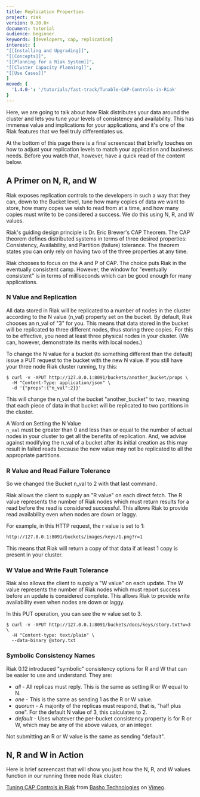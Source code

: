 ```yaml
---
title: Replication Properties
project: riak
version: 0.10.0+
document: tutorial
audience: beginner
keywords: [developers, cap, replication]
interest: [
"[[Installing and Upgrading]]",
"[[Concepts]]",
"[[Planning for a Riak System]]",
"[[Cluster Capacity Planning]]",
"[[Use Cases]]"
]
moved: {
  '1.4.0-': '/tutorials/fast-track/Tunable-CAP-Controls-in-Riak'
}
---
```


Here, we are going to talk about how Riak distributes your data around the cluster and lets you tune your levels of consistency and availability. This has immense value and implications for your applications, and it's one of the Riak features that we feel truly differentiates us.

At the bottom of this page there is a final screencast that briefly touches on how to adjust your replication levels to match your application and business needs. Before you watch that, however, have a quick read of the content below.

## A Primer on N, R, and W

Riak exposes replication controls to the developers in such a way that they can, down to the Bucket level, tune how many copies of data we want to store, how many copes we wish to read from at a time, and how many copies must write to be considered a success. We do this using N, R, and W values.

Riak's guiding design principle is Dr. Eric Brewer's CAP Theorem. The CAP theorem defines distributed systems in terms of three desired properties: Consistency, Availability, and Partition (failure) tolerance. The theorem states you can only rely on having two of the three properties at any time.

Riak chooses to focus on the A and P of CAP. The choice puts Riak in the eventually consistent camp. However, the window for "eventually consistent" is in terms of milliseconds which can be good enough for many applications.

### N Value and Replication

All data stored in Riak will be replicated to a number of nodes in the cluster according to the N value (n_val) property set on the bucket. By default, Riak chooses an n_val of "3" for you. This means that data stored in the bucket will be replicated to three different nodes, thus storing three copies. For this to be effective, you need at least three physical nodes in your cluster. (We can, however, demonstrate its merits with local nodes.)

To change the N value for a bucket (to something different than the default) issue a PUT request to the bucket with the new N value. If you still have your three node Riak cluster running, try this:

```
$ curl -v -XPUT http://127.0.0.1:8091/buckets/another_bucket/props \
  -H "Content-Type: application/json" \
  -d '{"props":{"n_val":2}}'
```

This will change the n_val of the bucket "another_bucket" to two, meaning that each piece of data in that bucket will be replicated to two partitions in the cluster.

<div class="note"><div class="title">A Word on Setting the N Value</div><code>n_val</code> must be greater than 0 and less than or equal to the number of actual nodes in your cluster to get all the benefits of replication. And, we advise against modifying the n_val of a bucket after its initial creation as this may result in failed reads because the new value may not be replicated to all the appropriate partitions.</div>

### R Value and Read Failure Tolerance

So we changed the Bucket n_val to 2 with that last command.

Riak allows the client to supply an "R value" on each direct fetch. The R value represents the number of Riak nodes which must return results for a read before the read is considered successful. This allows Riak to provide read availability even when nodes are down or laggy.

For example, in this HTTP request, the r value is set to 1:

```bash
http://127.0.0.1:8091/buckets/images/keys/1.png?r=1
```

This means that Riak will return a copy of that data if at least 1 copy is present in your cluster.

### W Value and Write Fault Tolerance

Riak also allows the client to supply a "W value" on each update. The W value represents the number of Riak nodes which must report success before an update is considered complete. This allows Riak to provide write availability even when nodes are down or laggy.

In this PUT operation, you can see the w value set to 3.

```
$ curl -v -XPUT http://127.0.0.1:8091/buckets/docs/keys/story.txt?w=3 \
  -H "Content-type: text/plain" \
  --data-binary @story.txt
```

### Symbolic Consistency Names

Riak 0.12 introduced "symbolic" consistency options for R and W that can be easier to use and understand. They are:

* *all* - All replicas must reply. This is the same as setting R or W equal to N.
* *one* - This is the same as sending 1 as the R or W value.
* *quorum* - A majority of the replicas must respond, that is, "half plus one". For the default N value of 3, this calculates to 2.
* *default* - Uses whatever the per-bucket consistency property is for R or W, which may be any of the above values, or an integer.

Not submitting an R or W value is the same as sending "default".

## N, R and W in Action

Here is brief screencast that will show you just how the N, R, and W values function in our running three node Riak cluster:

<div style="display:none" class="iframe-video" id="http://player.vimeo.com/video/11172656"></div>

<p><a href="http://vimeo.com/11172656">Tuning CAP Controls in Riak</a> from <a href="http://vimeo.com/bashotech">Basho Technologies</a> on <a href="http://vimeo.com">Vimeo</a>.</p>
